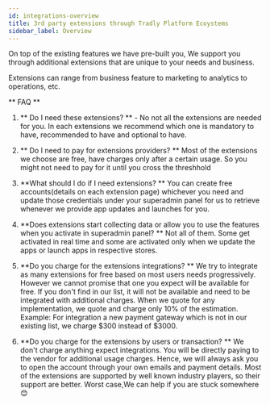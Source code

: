 ```yaml
---
id: integrations-overview
title: 3rd party extensions through Tradly Platform Ecoystems
sidebar_label: Overview
---
```


On top of the existing features we have pre-built you, We support you through additional extensions that are unique to your needs and business. 

Extensions can range from business feature to marketing to analytics to operations, etc. 

** FAQ **
1. ** Do I need these extensions? ** - No not all the extensions are needed for you. In each extensions we recommend which one is mandatory to have, recommended to have and optional to have.

2. ** Do I need to pay for extensions providers? ** 
Most of the extensions we choose are free, have charges only after a certain usage. So you might not need to pay for it until you cross the threshhold 

3. **What should I do if I need extensions? ** 
You can create free accounts(details on each extension page) whichever you need and update those credentials under your superadmin panel for us to retrieve whenever we provide app updates and launches for you. 

4. **Does extensions start collecting data or allow you to use the features when you activate in superadmin panel? ** Not all of them. Some get activated in real time and some are activated only when we update the apps or launch apps in respective stores. 

5. **Do you charge for the extensions integrations? ** 
We try to integrate as many extensions for free based on most users needs progressively. However we cannot promise that one you expect will be available for free. If you don't find in our list, it will not be available and need to be integrated with additional charges. When we quote for any implementation, we quote and charge only 10% of the estimation. Example: For integration a new payment gateway which is not in our existing list, we charge $300 instead of $3000. 

6. **Do you charge for the extensions by users or transaction? ** 
We don't charge anything expect integrations. You will be directly paying to the vendor for additional usage charges. Hence, we will always ask you to open the account through your own emails and payment details. Most of the extensions are supported by well known industry players, so their support are better. Worst case,We can help if you are stuck somewhere 😊